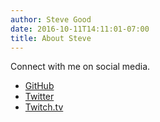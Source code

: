 ```yaml
---
author: Steve Good
date: 2016-10-11T14:11:01-07:00
title: About Steve
---
```


Connect with me on social media.

- [GitHub](https://github.com/stevegood)
- [Twitter](https://twitter.com/stevegood)
- [Twitch.tv](https://twitch.tv/extrememoderation)
